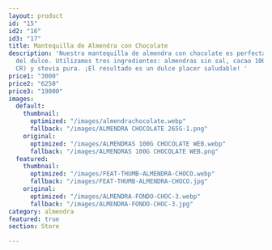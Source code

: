 ```yaml
---
layout: product
id: "15"
id2: "16"
id3: "17"
title: Mantequilla de Almendra con Chocolate
description: 'Nuestra mantequilla de almendra con chocolate es perfecta si sos amante
  del dulce. Utilizamos tres ingredientes: almendras sin sal, cacao 100% puro (de
  CR) y stevia pura. ¡El resultado es un dulce placer saludable! '
price1: "3000"
price2: "6250"
price3: "19000"
images:
  default:
    thumbnail:
      optimized: "/images/almendrachocolate.webp"
      fallback: "/images/ALMENDRA CHOCOLATE 265G-1.png"
    original:
      optimized: "/images/ALMENDRAS 100G CHOCOLATE WEB.webp"
      fallback: "/images/ALMENDRAS 100G CHOCOLATE WEB.png"
  featured:
    thumbnail:
      optimized: "/images/FEAT-THUMB-ALMENDRA-CHOCO.webp"
      fallback: "/images/FEAT-THUMB-ALMENDRA-CHOCO.jpg"
    original:
      optimized: "/images/ALMENDRA-FONDO-CHOC-3.webp"
      fallback: "/images/ALMENDRA-FONDO-CHOC-3.jpg"
category: almendra
featured: true
section: Store

---
```

